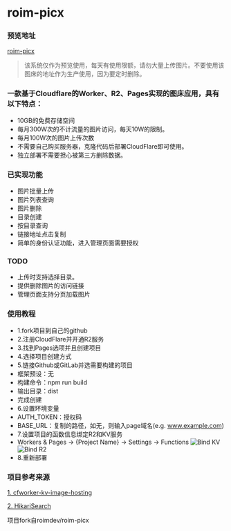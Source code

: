 # roim-picx

### 预览地址
[roim-picx](https://roim.page)
> 该系统仅作为预览使用，每天有使用限额，请勿大量上传图片。不要使用该图床的地址作为生产使用，因为要定时删除。

### 一款基于Cloudflare的Worker、R2、Pages实现的图床应用，具有以下特点：
* 10GB的免费存储空间
* 每月300W次的不计流量的图片访问，每天10W的限制。
* 每月100W次的图片上传次数
* 不需要自己购买服务器，克隆代码后部署CloudFlare即可使用。
* 独立部署不需要担心被第三方删除数据。

### 已实现功能
* 图片批量上传
* 图片列表查询
* 图片删除
* 目录创建
* 按目录查询
* 链接地址点击复制
* 简单的身份认证功能，进入管理页面需要授权

### TODO
* 上传时支持选择目录。
* 提供删除图片的访问链接
* 管理页面支持分页加载图片

### 使用教程
* 1.fork项目到自己的github
* 2.注册CloudFlare并开通R2服务
* 3.找到Pages选项并且创建项目
* 4.选择项目创建方式
* 5.链接Github或GitLab并选需要构建的项目
*   框架预设：无
*   构建命令：npm run build
*   输出目录：dist
*   完成创建
* 6.设置环境变量
* AUTH_TOKEN：授权码
* BASE_URL：复制的路径，如无，则输入page域名(e.g. www.example.com)
* 7.设置项目的函数信息绑定R2和KV服务
* Workers & Pages -> {Project Name} -> Settings -> Functions
  ![Bind KV](https://pics.steventan.work/8M8lBhK.png)
  ![Bind R2](https://pics.steventan.work/FtnlBhK.png)
* 8.重新部署


### 项目参考来源
[1. cfworker-kv-image-hosting](https://github.com/realByg/cfworker-kv-image-hosting)

[2. HikariSearch](https://github.com/mixmoe/HikariSearch)

项目fork自roimdev/roim-picx
